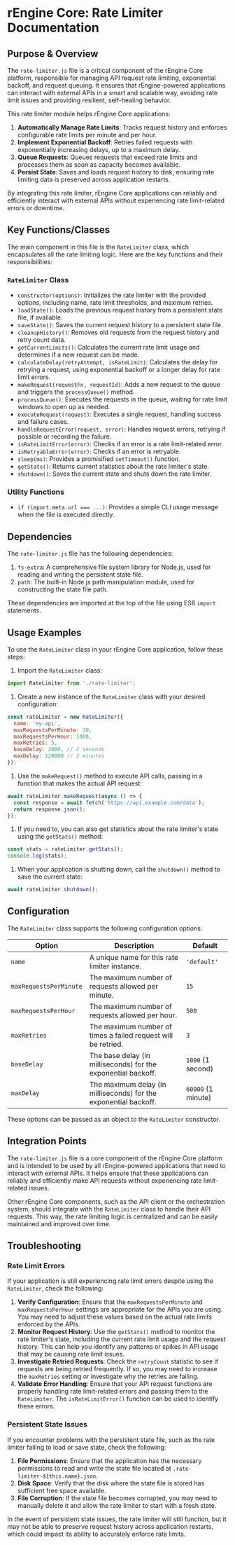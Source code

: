 # rEngine Core: Rate Limiter Documentation

## Purpose & Overview

The `rate-limiter.js` file is a critical component of the rEngine Core platform, responsible for managing API request rate limiting, exponential backoff, and request queuing. It ensures that rEngine-powered applications can interact with external APIs in a smart and scalable way, avoiding rate limit issues and providing resilient, self-healing behavior.

This rate limiter module helps rEngine Core applications:

1. **Automatically Manage Rate Limits**: Tracks request history and enforces configurable rate limits per minute and per hour.
2. **Implement Exponential Backoff**: Retries failed requests with exponentially increasing delays, up to a maximum delay.
3. **Queue Requests**: Queues requests that exceed rate limits and processes them as soon as capacity becomes available.
4. **Persist State**: Saves and loads request history to disk, ensuring rate limiting data is preserved across application restarts.

By integrating this rate limiter, rEngine Core applications can reliably and efficiently interact with external APIs without experiencing rate limit-related errors or downtime.

## Key Functions/Classes

The main component in this file is the `RateLimiter` class, which encapsulates all the rate limiting logic. Here are the key functions and their responsibilities:

### `RateLimiter` Class

- `constructor(options)`: Initializes the rate limiter with the provided options, including name, rate limit thresholds, and maximum retries.
- `loadState()`: Loads the previous request history from a persistent state file, if available.
- `saveState()`: Saves the current request history to a persistent state file.
- `cleanupHistory()`: Removes old requests from the request history and retry count data.
- `getCurrentLimits()`: Calculates the current rate limit usage and determines if a new request can be made.
- `calculateDelay(retryAttempt, isRateLimit)`: Calculates the delay for retrying a request, using exponential backoff or a longer delay for rate limit errors.
- `makeRequest(requestFn, requestId)`: Adds a new request to the queue and triggers the `processQueue()` method.
- `processQueue()`: Executes the requests in the queue, waiting for rate limit windows to open up as needed.
- `executeRequest(request)`: Executes a single request, handling success and failure cases.
- `handleRequestError(request, error)`: Handles request errors, retrying if possible or recording the failure.
- `isRateLimitError(error)`: Checks if an error is a rate limit-related error.
- `isRetryableError(error)`: Checks if an error is retryable.
- `sleep(ms)`: Provides a promisified `setTimeout()` function.
- `getStats()`: Returns current statistics about the rate limiter's state.
- `shutdown()`: Saves the current state and shuts down the rate limiter.

### Utility Functions

- `if (import.meta.url === ...)`: Provides a simple CLI usage message when the file is executed directly.

## Dependencies

The `rate-limiter.js` file has the following dependencies:

1. `fs-extra`: A comprehensive file system library for Node.js, used for reading and writing the persistent state file.
2. `path`: The built-in Node.js path manipulation module, used for constructing the state file path.

These dependencies are imported at the top of the file using ES6 `import` statements.

## Usage Examples

To use the `RateLimiter` class in your rEngine Core application, follow these steps:

1. Import the `RateLimiter` class:

```javascript
import RateLimiter from './rate-limiter';
```

1. Create a new instance of the `RateLimiter` class with your desired configuration:

```javascript
const rateLimiter = new RateLimiter({
  name: 'my-api',
  maxRequestsPerMinute: 30,
  maxRequestsPerHour: 1000,
  maxRetries: 5,
  baseDelay: 2000, // 2 seconds
  maxDelay: 120000 // 2 minutes
});
```

1. Use the `makeRequest()` method to execute API calls, passing in a function that makes the actual API request:

```javascript
await rateLimiter.makeRequest(async () => {
  const response = await fetch('https://api.example.com/data');
  return response.json();
});
```

1. If you need to, you can also get statistics about the rate limiter's state using the `getStats()` method:

```javascript
const stats = rateLimiter.getStats();
console.log(stats);
```

1. When your application is shutting down, call the `shutdown()` method to save the current state:

```javascript
await rateLimiter.shutdown();
```

## Configuration

The `RateLimiter` class supports the following configuration options:

| Option | Description | Default |
| --- | --- | --- |
| `name` | A unique name for this rate limiter instance. | `'default'` |
| `maxRequestsPerMinute` | The maximum number of requests allowed per minute. | `15` |
| `maxRequestsPerHour` | The maximum number of requests allowed per hour. | `500` |
| `maxRetries` | The maximum number of times a failed request will be retried. | `3` |
| `baseDelay` | The base delay (in milliseconds) for the exponential backoff. | `1000` (1 second) |
| `maxDelay` | The maximum delay (in milliseconds) for the exponential backoff. | `60000` (1 minute) |

These options can be passed as an object to the `RateLimiter` constructor.

## Integration Points

The `rate-limiter.js` file is a core component of the rEngine Core platform and is intended to be used by all rEngine-powered applications that need to interact with external APIs. It helps ensure that these applications can reliably and efficiently make API requests without experiencing rate limit-related issues.

Other rEngine Core components, such as the API client or the orchestration system, should integrate with the `RateLimiter` class to handle their API requests. This way, the rate limiting logic is centralized and can be easily maintained and improved over time.

## Troubleshooting

### Rate Limit Errors

If your application is still experiencing rate limit errors despite using the `RateLimiter`, check the following:

1. **Verify Configuration**: Ensure that the `maxRequestsPerMinute` and `maxRequestsPerHour` settings are appropriate for the APIs you are using. You may need to adjust these values based on the actual rate limits enforced by the APIs.
2. **Monitor Request History**: Use the `getStats()` method to monitor the rate limiter's state, including the current rate limit usage and the request history. This can help you identify any patterns or spikes in API usage that may be causing rate limit issues.
3. **Investigate Retried Requests**: Check the `retryCount` statistic to see if requests are being retried frequently. If so, you may need to increase the `maxRetries` setting or investigate why the retries are failing.
4. **Validate Error Handling**: Ensure that your API request functions are properly handling rate limit-related errors and passing them to the `RateLimiter`. The `isRateLimitError()` function can be used to identify these errors.

### Persistent State Issues

If you encounter problems with the persistent state file, such as the rate limiter failing to load or save state, check the following:

1. **File Permissions**: Ensure that the application has the necessary permissions to read and write the state file located at ``.rate-limiter-${this.name}.json``.
2. **Disk Space**: Verify that the disk where the state file is stored has sufficient free space available.
3. **File Corruption**: If the state file becomes corrupted, you may need to manually delete it and allow the rate limiter to start with a fresh state.

In the event of persistent state issues, the rate limiter will still function, but it may not be able to preserve request history across application restarts, which could impact its ability to accurately enforce rate limits.
